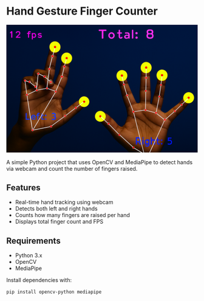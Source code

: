 # Hand Gesture Finger Counter
![Demo](finger_count_img.png)

A simple Python project that uses OpenCV and MediaPipe to detect hands via webcam and count the number of fingers raised.

## Features

- Real-time hand tracking using webcam
- Detects both left and right hands
- Counts how many fingers are raised per hand
- Displays total finger count and FPS

## Requirements

- Python 3.x
- OpenCV
- MediaPipe

Install dependencies with:

```bash
pip install opencv-python mediapipe
